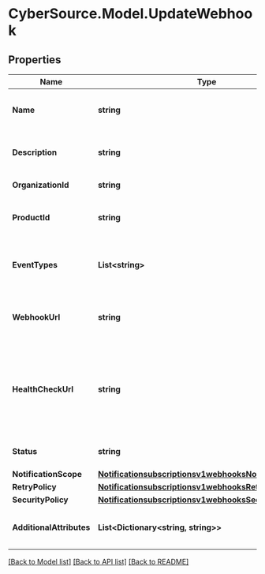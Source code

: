 # CyberSource.Model.UpdateWebhook
## Properties

Name | Type | Description | Notes
------------ | ------------- | ------------- | -------------
**Name** | **string** | Client friendly webhook name. | [optional] 
**Description** | **string** | Client friendly webhook description.\\ | [optional] 
**OrganizationId** | **string** | Organization Id. | [optional] 
**ProductId** | **string** | The product you are receiving a webhook for. | [optional] 
**EventTypes** | **List&lt;string&gt;** | Array of the different events for a given product id. | [optional] 
**WebhookUrl** | **string** | The client&#39;s endpoint (URL) to receive webhooks. | [optional] 
**HealthCheckUrl** | **string** | The client&#39;s health check endpoint (URL). This should be as close as possible to the actual webhookUrl. | [optional] 
**Status** | **string** | Webhook status. | [optional] [default to "INACTIVE"]
**NotificationScope** | [**Notificationsubscriptionsv1webhooksNotificationScope**](Notificationsubscriptionsv1webhooksNotificationScope.md) |  | [optional] 
**RetryPolicy** | [**Notificationsubscriptionsv1webhooksRetryPolicy**](Notificationsubscriptionsv1webhooksRetryPolicy.md) |  | [optional] 
**SecurityPolicy** | [**Notificationsubscriptionsv1webhooksSecurityPolicy**](Notificationsubscriptionsv1webhooksSecurityPolicy.md) |  | [optional] 
**AdditionalAttributes** | **List&lt;Dictionary&lt;string, string&gt;&gt;** | Additional, free form configuration data. | [optional] 

[[Back to Model list]](../README.md#documentation-for-models) [[Back to API list]](../README.md#documentation-for-api-endpoints) [[Back to README]](../README.md)

